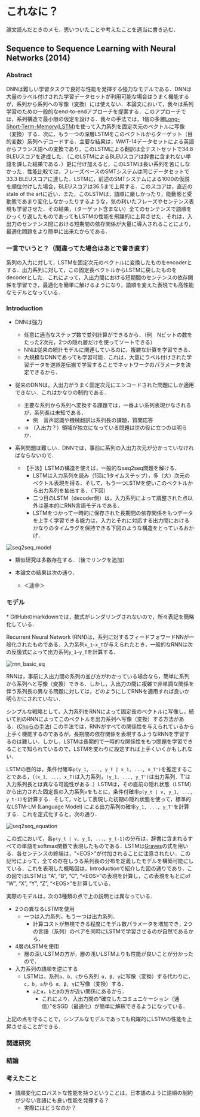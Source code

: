 # これなに？

論文読んだときのメモ．思いついたことや考えたことを適当に書き込む．

## Sequence to Sequence Learning with Neural Networks (2014)

### Abstract
DNNは難しい学習タスクで良好な性能を発揮する強力なモデルである．DNNは大量のラベル付けされた学習データセットが利用可能な場合はうまく機能するが，系列から系列への写像（変換）には使えない．本論文において，我々は系列学習のための一般的なend-to-endアプローチを提案する．このアプローチでは，系列構造で最小限の仮定を設ける．我々の手法では，1個の多層[Long-Short-Term-Memory(LSTM)](http://www.bioinf.jku.at/publications/older/2604.pdf)を使って入力系列を固定次元のベクトルに写像（変換）する．次に，もう一つの深層LSTMをこのベクトルからターゲット（目的変数）系列へデコードする．主要な結果は，WMT-14データセットによる英語からフランス語への変換であり，このLSTMによる翻訳は全テストセットで34.8 BLEUスコアを達成した．（このLSTMによるBLEUスコアは辞書に含まれない単語を課した結果である．）更に付け加えると，このLSTMは長い系列を苦にしなかった．性能比較では，フレーズベースのSMTシステムは同じデータセットで33.3 BLEUスコアに達した．LSTMに，前述のSMTシステムによる1000の仮説を順位付けした場合，BLEUスコアは36.5まで上昇する．このスコアは，直近のstate of the artに近い．また，このLSTMは，語順に厳しかったり，能動態と受動態であまり変化しなかったりするような，気の利いたフレーズやセンテンス表現も学習させた．その結果，（ターゲット含まない）全てのセンテンスで語順をひっくり返したものであってもLSTMの性能を飛躍的に上昇させた．それは，入出力のセンテンス間における短期間の依存関係が大量に導入されることにより，最適化問題をより簡単に出来たからである．


### 一言でいうと？（間違ってた場合はあとで書き直す）

系列の入力に対して，LSTMを固定次元のベクトルに変換したものをencoderとする．出力系列に対して，この固定長ベクトルからLSTMに戻したものをdecoderとした．これによって，入出力間における短期間のセンテンスの依存関係を学習でき，最適化を簡単に解けるようになり，語順を変えた表現でも高性能なモデルとなっている．

### Introduction
- DNNは強力
    - 任意に適当なステップ数で並列計算ができるから．（例　Nビットの数をたった2次元，2つの隠れ層だけを使ってソートできる）
    - NNは従来の統計モデルに関連しているのに，複雑な計算を学習できる．
    - 大規模なDNNであっても学習可能．これは，大量にラベル付けされた学習データを逆誤差伝搬で学習することでネットワークのパラメータを決定できるから．

- 従来のDNNは，入出力がうまく固定次元にエンコードされた問題にしか適用できない．これはかなりの制約である．
    - 主要な系列から系列へ変換する課題では，一番よい系列表現がなされるが，系列長は未知である．
        - 例　音声認識や機械翻訳は系列長の課題，質問応答
    - → （入出力？）領域が独立になっている問題は世の役に立つのは明らか．

- 系列問題は難しい．DNNでは，事前に系列の入出力次元が分かっていなければならないので．
    - 【手法】LSTMの構造を使えば，一般的なseq2seq問題を解ける．
        - LSTMは入力系列を読み（1回に1タイムステップ），多（大）次元のベクトル表現を得る．そして，もう一つLSTMを使いこのベクトルから出力系列を抽出する．（下図）
        - 二つ目のLSTM（decoder側）は，入力系列によって調整された点以外は基本的にRNN言語モデルである．
        - LSTMをつかって一時的に保存された長期間の依存関係をもつデータを上手く学習できる能力は，入力とそれに対応する出力間におけるかなりのタイムラグを保持できる下図のような構造をとっているおかげ．

![seq2seq_model](https://github.com/ababa893/seq2seq-practice/blob/images/seq2seq_example.png?raw=true)

- 類似研究は多数存在する．（後でリンクを追加）

- 本論文の結果は次の通り．
    - ＜途中＞



### モデル
\* GitHubのmarkdownでは，数式がレンダリングされないので，所々表記を簡略化している．

Recurrent Neural Network (RNN)は，系列に対するフィードフォワードNNが一般化されたものである．入力系列`x_1~x_T`が与えられたとき，一般的なRNNは次の反復式によって出力系列`y_1~y_T`を計算する．

![rnn_basic_eq](https://github.com/ababa893/seq2seq-practice/blob/images/rnn_basic_equation.PNG?raw=true)

RNNは，事前に入出力間の系列の並び方がわかっている場合なら，簡単に系列から系列へと写像（変換）できる．しかし，入出力の間に複雑で非単調な関係を伴う系列長の異なる問題に対しては，どのようにしてRNNを適用すれば良いか明らかにされていない．

シンプルな戦略として，入力系列をRNNによって固定長のベクトルに写像し，続いて別のRNNによってこのベクトルを出力系列へ写像（変換）する方法がある．([Choらの手法]()) この手法では，RNNがすべての関係性を与えられているから上手く機能するのであるが，長期間の依存関係を表現するようなRNNを学習するのは難しい．しかし，LSTMは長期的で一時的な関係性をもつ問題を学習できることで知られているので，LSTMを変わりに設定すれば上手くいくかもしれない．

LSTMの目的は，条件付確率`p(y_1, ..., y_T | x_1, ..., x_T')`を推定することである，（`(x_1, ..., x_T)`は入力系列，`(y_1, ..., y_T')`は出力系列．T'は入力系列長とは異なる可能性がある．）LSTMは，その直前の隠れ状態（LSTM）から出力された固定長の入力系列`v`をもとに，条件付確率`p(y_t | v, y_1, ..., y_t-1)`を計算する．そして，vとして表現した初期の隠れ状態を使って，標準的なLSTM-LM (Language Model) による出力系列の確率`y_1, ..., y_T'`を計算する．これを定式化すると，次の通り．

![seq2seq_equation](https://github.com/ababa893/seq2seq-practice/blob/images/seq2seq_equation.PNG?raw=true)

この式において，各`p(y_t | v, y_1, ..., y_t-1)`の分布は，辞書に含まれるすべての単語をsoftmax関数で表現したものである．LSTMは[Graves]()の式を用いる．各センテンスの終端は，"\<EOS\>"が付加されることに注意されたい．この記号によって，全ての存在しうる系列長の分布を定義したモデルを構築可能にしている．これを表現した概略図は，Introductionで紹介した図の通りであり，この図ではLSTMは “A”, “B”, “C”, “\<EOS\>”の表現を計算し，この表現をもとにof “W”, “X”, “Y”, “Z”, “\<EOS\>”を計算している．

実際のモデルは，次の3種類の点で上の説明とは異なっている．
- 2つの異なるLSTMを使用
    - 一つは入力系列，もう一つは出力系列．
        - 計算コストが無視できる程度にモデル数パラメータを増加でき，2つの言語（系列）のペアを同時にLSTMで学習させるのが自然であるから．
- 4層のLSTMを使用
    - 層の深いLSTMの方が，層の浅いLSTMよりも性能が良いことが分かったので．
- 入力系列の語順を逆にする
    - LSTMは，系列`a, b, c`から系列` α, β, γ`に写像（変換）する代わりに，`c, b, a`から` α, β, γ`に写像（変換）する．
        - `a`と`α`，`b`と`β`の方が近い関係にあるから．
            - これにより，入出力間の”確立したコミュニケーション（通信）”をSGD（最適化）が簡単に解釈できるようになっている．

上記の点を守ることで，シンプルなモデルであっても飛躍的にLSTMの性能を上昇させることができる．



### 関連研究

### 結論


### 考えたこと
- 語順変化にロバストな性能を持つということは，日本語のように語順の制約が少ない言語にも良い性能を発揮する？
    - 実際にはどうなのか？
